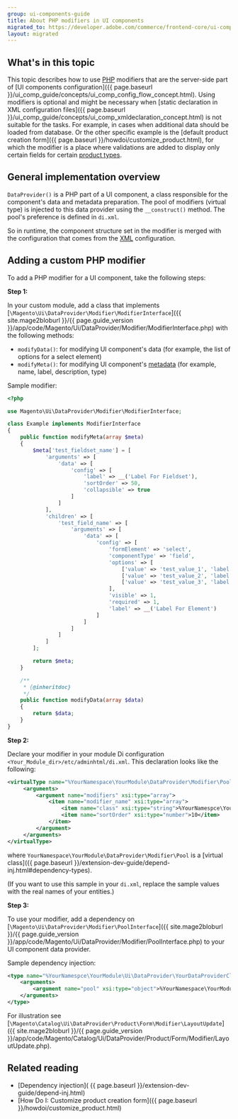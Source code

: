 ```yaml
---
group: ui-components-guide
title: About PHP modifiers in UI components
migrated_to: https://developer.adobe.com/commerce/frontend-core/ui-components/concepts/modifier/
layout: migrated
---
```


## What's in this topic

This topic describes how to use [PHP](https://glossary.magento.com/php) modifiers that are the server-side part of [UI components configuration]({{ page.baseurl }}/ui_comp_guide/concepts/ui_comp_config_flow_concept.html). Using modifiers is optional and might be necessary when [static declaration in XML configuration files]({{ page.baseurl }}/ui_comp_guide/concepts/ui_comp_xmldeclaration_concept.html) is not suitable for the tasks. For example, in cases when additional data should be loaded from database. Or the other specific example is the [default product creation form]({{ page.baseurl }}/howdoi/customize_product.html), for which the modifier is a place where validations are added to display only certain fields for certain [product types](https://glossary.magento.com/product-types).

## General implementation overview

`DataProvider()` is a PHP part of a UI component, a class responsible for the component's data and metadata preparation. The pool of modifiers (virtual type) is injected to this data provider using the `__construct()` method. The pool's preference is defined in `di.xml`.

So in runtime, the component structure set in the modifier is merged with the configuration that comes from the [XML](https://glossary.magento.com/xml) configuration.

## Adding a custom PHP modifier

To add a PHP modifier for a UI component, take the following steps:

**Step 1:**

In your custom module, add a class that implements [`\Magento\Ui\DataProvider\Modifier\ModifierInterface`]({{ site.mage2bloburl }}/{{ page.guide_version }}/app/code/Magento/Ui/DataProvider/Modifier/ModifierInterface.php) with the following methods:

-  `modifyData()`: for modifying UI component's data (for example, the list of options for a select element)
-  `modifyMeta()`: for modifying UI component's [metadata](https://glossary.magento.com/metadata) (for example, name, label, description, type)

Sample modifier:

```php
<?php

use Magento\Ui\DataProvider\Modifier\ModifierInterface;

class Example implements ModifierInterface
{
    public function modifyMeta(array $meta)
    {
        $meta['test_fieldset_name'] = [
            'arguments' => [
                'data' => [
                    'config' => [
                        'label' => __('Label For Fieldset'),
                        'sortOrder' => 50,
                        'collapsible' => true
                    ]
                ]
            ],
            'children' => [
                'test_field_name' => [
                    'arguments' => [
                        'data' => [
                            'config' => [
                                'formElement' => 'select',
                                'componentType' => 'field',
                                'options' => [
                                    ['value' => 'test_value_1', 'label' => 'Test Value 1'],
                                    ['value' => 'test_value_2', 'label' => 'Test Value 2'],
                                    ['value' => 'test_value_3', 'label' => 'Test Value 3'],
                                ],
                                'visible' => 1,
                                'required' => 1,
                                'label' => __('Label For Element')
                            ]
                        ]
                    ]
                ]
            ]
        ];

        return $meta;
    }

    /**
     * {@inheritdoc}
     */
    public function modifyData(array $data)
    {
        return $data;
    }
}
```

**Step 2:**

Declare your modifier in your module Di configuration `<Your_Module_dir>/etc/adminhtml/di.xml`. This declaration looks like the following:

```xml
<virtualType name="%YourNamespace\YourModule\DataProvider\Modifier\Pool%" type="Magento\Ui\DataProvider\Modifier\Pool">
     <arguments>
         <argument name="modifiers" xsi:type="array">
             <item name="modifier_name" xsi:type="array">
                 <item name="class" xsi:type="string">%YourNamespce\YourModule\Modifier\YourModifierClass%</item>
                 <item name="sortOrder" xsi:type="number">10</item>
             </item>
         </argument>
     </arguments>
</virtualType>
```

where `YourNamespace\YourModule\DataProvider\Modifier\Pool` is a [virtual class]({{ page.baseurl }}/extension-dev-guide/depend-inj.html#dependency-types).

(If you want to use this sample in your `di.xml`, replace the sample values with the real names of your entities.)

**Step 3:**

To use your modifier, add a dependency on [`\Magento\Ui\DataProvider\Modifier\PoolInterface`]({{ site.mage2bloburl }}/{{ page.guide_version }}/app/code/Magento/Ui/DataProvider/Modifier/PoolInterface.php) to your UI component data provider.

Sample dependency injection:

```xml
<type name="%YourNamespce\YourModule\Ui\DataProvider\YourDataProviderClass%">
    <arguments>
        <argument name="pool" xsi:type="object">%YourNamespace\YourModule\DataProvider\Modifier\Pool%</argument>
    </arguments>
</type>
```

For illustration see [`\Magento\Catalog\Ui\DataProvider\Product\Form\Modifier\LayoutUpdate`]({{ site.mage2bloburl }}/{{ page.guide_version }}/app/code/Magento/Catalog/Ui/DataProvider/Product/Form/Modifier/LayoutUpdate.php).

## Related reading

-  [Dependency injection]( {{ page.baseurl }}/extension-dev-guide/depend-inj.html)
-  [How Do I: Customize product creation form]({{ page.baseurl }}/howdoi/customize_product.html)
